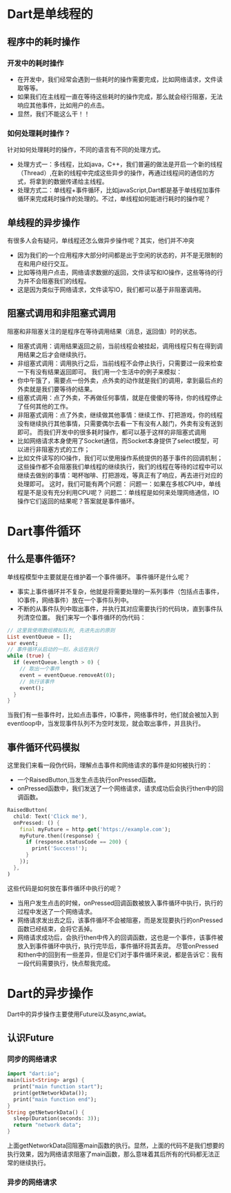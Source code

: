 # Dart是单线程的
## 程序中的耗时操作
### 开发中的耗时操作
* 在开发中，我们经常会遇到一些耗时的操作需要完成，比如网络请求，文件读取等等。
* 如果我们在主线程一直在等待这些耗时的操作完成，那么就会经行阻塞，无法响应其他事件，比如用户的点击。
* 显然，我们不能这么干！！

### 如何处理耗时操作？
针对如何处理耗时的操作，不同的语言有不同的处理方式。
* 处理方式一：多线程，比如java，C++，我们普遍的做法是开启一个新的线程（Thread）,在新的线程中完成这些异步的操作，再通过线程间的通信的方式，将拿到的数据传递给主线程。
* 处理方式二：单线程+事件循环，比如javaScript,Dart都是基于单线程加事件循环来完成耗时操作的处理的。不过，单线程如何能进行耗时的操作呢？

## 单线程的异步操作
有很多人会有疑问，单线程还怎么做异步操作呢？其实，他们并不冲突
* 因为我们的一个应用程序大部分时间都是出于空闲的状态的，并不是无限制的在和用户经行交互。
* 比如等待用户点击，网络请求数据的返回，文件读写和IO操作，这些等待的行为并不会阻塞我们的线程。
* 这是因为类似于网络请求，文件读写IO，我们都可以基于非阻塞调用。

## 阻塞式调用和非阻塞式调用
阻塞和非阻塞关注的是程序在等待调用结果（消息，返回值）时的状态。
* 阻塞式调用：调用结果返回之前，当前线程会被挂起，调用线程只有在得到调用结果之后才会继续执行。
* 非组塞式调用：调用执行之后，当前线程不会停止执行，只需要过一段来检查一下有没有结果返回即可。
我们用一个生活中的例子来模拟：
* 你中午饿了，需要点一份外卖，点外卖的动作就是我们的调用，拿到最后点的外卖就是我们要等待的结果。
* 组塞式调用：点了外卖，不再做任何事情，就是在傻傻的等待，你的线程停止了任何其他的工作。
* 非阻塞式调用：点了外卖，继续做其他事情：继续工作、打把游戏，你的线程没有继续执行其他事情，只需要偶尔去看一下有没有人敲门，外卖有没有送到即可。
而我们开发中的很多耗时操作，都可以基于这样的非阻塞式调用
* 比如网络请求本身使用了Socket通信，而Socket本身提供了select模型，可以进行非阻塞方式的工作；
* 比如文件读写的IO操作，我们可以使用操作系统提供的基于事件的回调机制；
这些操作都不会阻塞我们单线程的继续执行，我们的线程在等待的过程中可以继续去做别的事情：喝杯咖啡、打把游戏，等真正有了响应，再去进行对应的处理即可。
这时，我们可能有两个问题：
问题一：如果在多核CPU中，单线程是不是没有充分利用CPU呢？
问题二：单线程是如何来处理网络通信，IO操作它们返回的结果呢？答案就是事件循环。

# Dart事件循环
## 什么是事件循环?
单线程模型中主要就是在维护着一个事件循环。
事件循环是什么呢？
* 事实上事件循环并不复杂，他就是将需要处理的一系列事件（包括点击事件，IO事件，网络事件）放在一个事件队列中。
* 不断的从事件队列中取出事件，并执行其对应需要执行的代码块，直到事件队列清空位置。
我们来写一个事件循环的伪代码：
```dart
// 这里我使用数组模拟队列, 先进先出的原则
List eventQueue = []; 
var event;
// 事件循环从启动的一刻，永远在执行
while (true) {
  if (eventQueue.length > 0) {
    // 取出一个事件
    event = eventQueue.removeAt(0);
    // 执行该事件
    event();
  }
}
```
当我们有一些事件时，比如点击事件，IO事件，网络事件时，他们就会被加入到eventloop中，当发现事件队列不为空时发现，就会取出事件，并且执行。

## 事件循环代码模拟
这里我们来看一段伪代码，理解点击事件和网络请求的事件是如何被执行的：
* 一个RaisedButton,当发生点击执行onPressed函数。
* onPressed函数中，我们发送了一个网络请求，请求成功后会执行then中的回调函数。
```dart
RaisedButton(
  child: Text('Click me'),
  onPressed: () {
    final myFuture = http.get('https://example.com');
    myFuture.then((response) {
      if (response.statusCode == 200) {
        print('Success!');
      }
    });
  },
)
```
这些代码是如何放在事件循环中执行的呢？
* 当用户发生点击的时候，onPressed回调函数被放入事件循环中执行，执行的过程中发送了一个网络请求。
* 网络请求发出去之后，该事件循环不会被阻塞，而是发现要执行的onPressed函数已经结束，会将它丢掉。
* 网络请求成功后，会执行then中传入的回调函数，这也是一个事件，该事件被放入到事件循环中执行，执行完毕后，事件循环将其丢弃。
尽管onPressed和then中的回到有一些差异，但是它们对于事件循环来说，都是告诉它：我有一段代码需要执行，快点帮我完成。

# Dart的异步操作
Dart中的异步操作主要使用Future以及async,awiat。
## 认识Future
### 同步的网络请求
```dart
import "dart:io";
main(List<String> args) {
  print("main function start");
  print(getNetworkData());
  print("main function end");
}
String getNetworkData() {
  sleep(Duration(seconds: 3));
  return "network data";
}
```
上面getNetworkData回阻塞main函数的执行。显然，上面的代码不是我们想要的执行效果，因为网络请求阻塞了main函数，那么意味着其后所有的代码都无法正常的继续执行。
### 异步的网络请求



